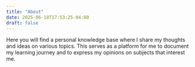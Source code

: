 ```yaml
---
title: "About"
date: 2025-06-18T17:53:25-04:00
draft: false
---
```


Here you will find a personal knowledge base where I share my thoughts and ideas on various topics. This serves as a platform for me to document my learning journey and to express my opinions on subjects that interest me.
